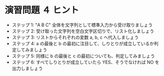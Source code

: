 # 演習問題 ４ ヒント
* ステップ 1: "A B C" 全体を文字列として標準入力から受け取りましょう
* ステップ 2: 受け取った文字列を空白文字区切りで、リスト化しましょう
* ステップ 3: リストからそれぞれの変数 a, b, c へ代入しましょう
* ステップ 4: a の最後と b の最初に注目して、しりとりが成立しているか判定してみましょう
* ステップ 5: 同様に b の最後と c の最初についても、判定してみましょう
* ステップ 6: すべてしりとりが成立していたら YES、そうでなければ NO を出力しましょう
